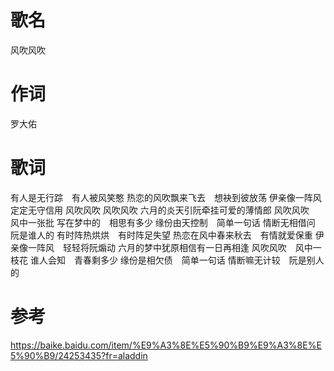 # 歌名

风吹风吹

# 作词

罗大佑

# 歌词

有人是无行踪　有人被风笑憨
热恋的风吹飘来飞去　想袂到彼放荡
伊亲像一阵风　定定无守信用
风吹风吹
风吹风吹
六月的炎天引阮牵挂可爱的薄情郎
风吹风吹　风中一张批
写在梦中的　相思有多少
缘份由天控制　简单一句话
情断无相借问　阮是谁人的
有时阵热烘烘　有时阵足失望
热恋在风中春来秋去　有情就爱保重
伊亲像一阵风　轻轻将阮煽动
六月的梦中犹原相信有一日再相逢
风吹风吹　风中一枝花
谁人会知　青春剩多少
缘份是相欠债　简单一句话
情断嘛无计较　阮是别人的

# 参考 

https://baike.baidu.com/item/%E9%A3%8E%E5%90%B9%E9%A3%8E%E5%90%B9/24253435?fr=aladdin